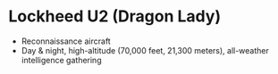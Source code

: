 # Lockheed U2 (Dragon Lady)

- Reconnaissance aircraft
- Day & night, high-altitude (70,000 feet, 21,300 meters), all-weather intelligence gathering
